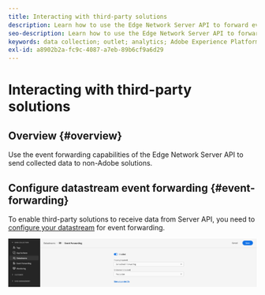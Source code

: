 ```yaml
---
title: Interacting with third-party solutions
description: Learn how to use the Edge Network Server API to forward events to non-Adobe solutions
seo-description: Learn how to use the Edge Network Server API to forward events to non-Adobe solutions
keywords: data collection; outlet; analytics; Adobe Experience Platform Edge Network api;event forwarding
exl-id: a8902b2a-fc9c-4087-a7eb-89b6cf9a6d29
---
```

# Interacting with third-party solutions

## Overview {#overview}

Use the event forwarding capabilities of the Edge Network Server API to send collected data to non-Adobe solutions.

## Configure datastream event forwarding {#event-forwarding}

To enable third-party solutions to receive data from Server API, you need to [configure your datastream](../edge/datastreams/overview.md#event-forwarding-settings) for event forwarding.

![Adobe Analytics Datastream Configuration](assets/event-forwarding-datastream.png)
